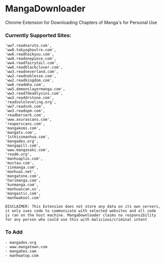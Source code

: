 # MangaDownloader
Chrome Extension for Downloading Chapters of Manga's for Personal Use

### Currently Supported Sites: 
```
'ww7.readnaruto.com',
'ww8.tokyoghoulre.com',
'ww6.readhaikyuu.com',
'ww8.readonepiece.com',
'ww4.readfairytail.com',
'ww6.readblackclover.com',
'ww3.readneverland.com',
'ww2.readnoblesse.com',
'ww2.readkingdom.com',
'ww6.readmha.com',
'ww5.demonslayermanga.com',
'ww3.read7deadlysins.com',
'ww3.readdrstone.com',
'readsololeveling.org',
'ww7.readsnk.com',
'ww3.readopm.com',
'readberserk.com',
'www.asurascans.com',
'reaperscans.com',
'mangakomi.com',
'mangatx.com',
'1stkissmanhua.com',
'mangadex.org',
'mangapill.com',
'www.mangasaki.com',
'readm.org',
'manhuaplus.com',
'muctau.com',
'zinmanga.com',
'manhuas.net',
'mangatone.com',
'harimanga.com',
'kunmanga.com',
'manhuascan.us',
'mangastic.com',
'manhwakool.com'

```
`DISCLAIMER: This Extension does not store any data on its own servers, it only uses code to communicate with selected websites and all code is ran on the host machine. MangaDownloader claims no responsibility for any person who could use this with malicious/criminal intent`


### To Add
```
- mangadex.org
- www.mangatown.com
- mangahex.com
- manhwatop.com
```
